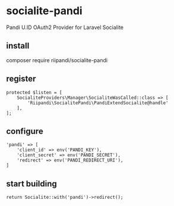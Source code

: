 # socialite-pandi
Pandi U.ID OAuth2 Provider for Laravel Socialite

## install
composer require riipandi/socialite-pandi

## register

```
protected $listen = [
    SocialiteProviders\Manager\SocialiteWasCalled::class => [
        'Riipandi\SocialitePandi\PandiExtendSocialite@handle'
    ],
];
```

## configure

```
'pandi' => [
    'client_id' => env('PANDI_KEY'),
    'client_secret' => env('PANDI_SECRET'),
    'redirect' => env('PANDI_REDIRECT_URI'),
]
```

## start building

```
return Socialite::with('pandi')->redirect();
```

